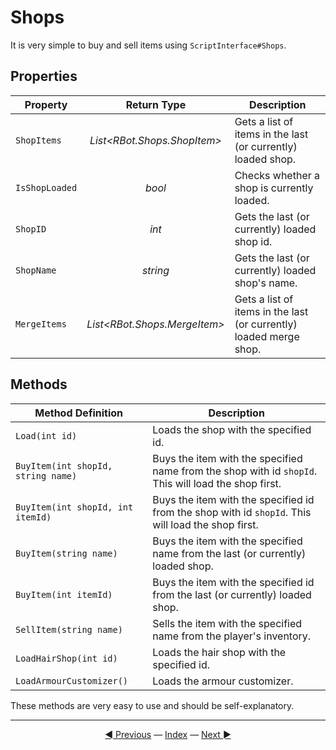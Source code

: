 # Shops

It is very simple to buy and sell items using `ScriptInterface#Shops`.

## Properties

| Property | Return Type | Description |
|---|:---:|---|
| `ShopItems` | *List\<RBot.Shops.ShopItem>* | Gets a list of items in the last (or currently) loaded shop. |
| `IsShopLoaded` | *bool* | Checks whether a shop is currently loaded. |
| `ShopID` | *int* | Gets the last (or currently) loaded shop id. |
| `ShopName` | *string* | Gets the last (or currently) loaded shop's name. |
| `MergeItems` | *List\<RBot.Shops.MergeItem>* | Gets a list of items in the last (or currently) loaded merge shop. |

## Methods

| Method Definition | Description |
|---|---|
| `Load(int id)` | Loads the shop with the specified id. |
| `BuyItem(int shopId, string name)` | Buys the item with the specified name from the shop with id `shopId`. This will load the shop first. |
| `BuyItem(int shopId, int itemId)` | Buys the item with the specified id from the shop with id `shopId`. This will load the shop first. |
| `BuyItem(string name)` | Buys the item with the specified name from the last (or currently) loaded shop. |
| `BuyItem(int itemId)` | Buys the item with the specified id from the last (or currently) loaded shop. |
| `SellItem(string name)` | Sells the item with the specified name from the player's inventory. |
| `LoadHairShop(int id)` | Loads the hair shop with the specified id. |
| `LoadArmourCustomizer()` | Loads the armour customizer. |

These methods are very easy to use and should be self-explanatory.

---------
<center><a href="/Rbot-Scripts/Skills" title="Skills">◄ Previous</a> — <a href="/Rbot-Scripts/" title="Back to Index">Index</a> — <a href="/Rbot-Scripts/Player" title="Player">Next ►</a></center>